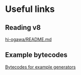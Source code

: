 # Useful links

## Reading v8
[hi-ogawa/README.md](https://gist.github.com/hi-ogawa/637e1d95da20a522b7bae4c4401090db)

## Example bytecodes
[Bytecodes for example generators](https://chromium.googlesource.com/v8/v8/+/a63987a41aa9d0bc6ba120376ca7511f4196624b/test/cctest/interpreter/bytecode_expectations/Generators.golden)
